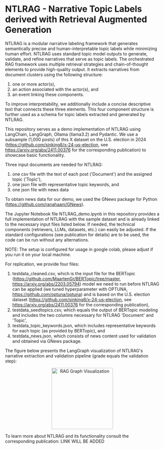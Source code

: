# NTLRAG - Narrative Topic Labels derived with Retrieval Augmented Generation

NTLRAG is a modular narrative labeling framework that generates semantically precise and human-interpretable topic labels while minimizing human effort. NTLRAG uses standard topic model outputs to generate, validate, and refine narratives that serve as topic labels. The orchestrated RAG framework uses multiple retrieval strategies and chain-of-thought elements to provide high-quality output. It extracts narratives from document clusters using the following structure:

1. one or more actor(s),
2. an action associated with the actor(s), and
3. an event linking these components.
   
To improve interpretability, we additionally include a concise descriptive text that connects these three elements. This four component structure is further used as a schema for topic labels extracted and generated by NTLRAG.

This repository serves as a demo implementation of NTLRAG using LangChain, LangGraph, Ollama (llama3.2) and Pydantic. We use a subsample (1,000 posts) of this X dataset on the U.S. election in 2024 (https://github.com/sinking8/x-24-us-election, see https://arxiv.org/abs/2411.00376 for the corresponding publication) to showcase basic functionality.

Three input documents are needed for NTLRAG:

1. one csv file with the text of each post ('Document') and the assigned topic ('Topic'),
2. one json file with representative topic keywords, and
3. one json file with news data

To obtain news data for our demo, we used the GNews package for Python (https://github.com/ranahaani/GNews).

The Jupyter Notebook file NTLRAG_demo.ipynb in this repository provides a full implementation of NTLRAG with the sample dataset and is already linked to the necessary input files listed below. If needed, the technical components (retrievers, LLMs, datasets, etc.) can easily be adjusted. If the standard configurations (see publication for details) are to be used, the code can be run without any alternations.

NOTE: The setup is configured for usage in google colab, please adjust if you run it on your local machine.

For replication, we provide four files:
1. testdata_cleaned.csv, which is the input file for the BERTopic (https://github.com/MaartenGr/BERTopic/tree/master, https://arxiv.org/abs/2203.05794) model we need to run before NTLRAG can be applied (we tuned hyperparameter with OPTUNA, https://github.com/optuna/optuna) and is based on the U.S. election dataset (https://github.com/sinking8/x-24-us-election, see https://arxiv.org/abs/2411.00376 for the corresponding publication),
2. testdata_seedtopics.csv, which equals the output of BERTopic modeling and includes the two columns necessary for NTLRAG 'Document' and 'Topic',
3. testdata_topic_keywords.json, which includes representative keywords for each topic (as provided by BERTopic), and
4. testdata_news.json, which consists of news content used for validation and obtained via GNews package.

The figure below presents the LangGraph visualization of NTLRAG's narrative extraction and validation pipeline (grade equals the validation step):
<p align="center">
  <img src="/graph.png" width="200" alt="RAG Graph Visualization">
</p>

To learn more about NTLRAG and its functionality consult the corresponding publication: LINK WILL BE ADDED

